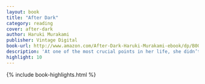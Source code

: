 ```yaml
---
layout: book
title: "After Dark"
category: reading
cover: after-dark
author: Haruki Murakami
publisher: Vintage Digital
book-url: http://www.amazon.com/After-Dark-Haruki-Murakami-ebook/dp/B005TKC040
description: 'At one of the most crucial points in her life, she didn’t have a chance to establish a firm self.'
highlight: 10
---
```


{% include book-highlights.html %}
